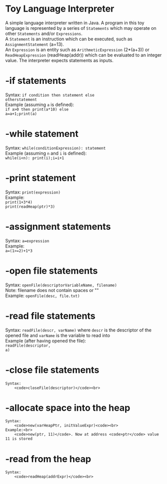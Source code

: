 # Toy Language Interpreter
A simple language interpreter written in Java. A program in this toy language is represented by a series of 
<code>Statements</code> which may operate on other <code>Statements</code> and/or <code>Expressions</code>.<br>
A <code>Statement</code> is an instruction which can be executed, such as <code>AssignmentStatement</code> (a=13).<br>
An <code>Expression</code> is an entity such as <code>ArithmeticExpression</code> (2*(a+3)) or <code>ReadHeapExpression</code> (readHeap(addr)) which can be evaluated to an integer value.
The interpreter expects statements as inputs.

# -if statements
Syntax:
	<code>if condition then statement else otherstatement</code><br>
Example (assuming <code>a</code> is defined):<br>
	<code>if a>0 then print(a*10) else a=a+1;print(a)</code>
	
# -while statement
Syntax: 
	<code>while(conditionExpression): statement</code><br>
Example (assuming <code>n</code> and <code>i</code> is defined):<br>
	<code>while(i<n): print(i);i=i+1</code><br>
	
# -print statement
Syntax:
	<code>print(expression)</code><br>
Example:<br>
	<code>print(1+3*4)</code><br>
	<code>print(readHeap(ptr)*3)</code><br>
	
# -assignment statements
Syntax:
	<code>a=expression</code><br>
Example: <br>
	<code>a=(1>=2)+1*3</code><br>
	
# -open file statements
Syntax: 
	<code>openFile(descriptorVariableName, filename)</code><br>
	Note: filename does not contain spaces or ""<br>
Example:
	<code>openFile(desc, file.txt)</code><br>
	
# -read file statements
Syntax:
	<code>readFile(descr, varName)</code> where <code>descr</code> is the descriptor of the opened file and <code>varName</code> is the
	variable to read into<br>
Example (after having opened the file):<br>
	<code>readFile(descriptor, a)</code><br>

# -close file statements
	Syntax:
		<code>closeFile(descriptor)</code><br>

# -allocate space into the heap
	Syntax:
		<code>new(varHeapPtr, initValueExpr)<code><br>
	Example:<br>
		<code>new(ptr, 11)</code>. Now at address <code>ptr</code> value 11 is stored
# -read from the heap
	Syntax:
		<code>readHeap(addrExpr)</code><br>
		
